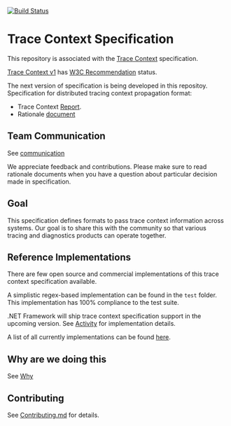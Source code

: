 [![Build
Status](https://img.shields.io/travis/w3c/trace-context/master.svg?label=validation%20service)](https://travis-ci.com/w3c/trace-context/)

# Trace Context Specification

This repository is associated with the [Trace
Context](https://www.w3.org/TR/trace-context/) specification.

[Trace Context v1](https://www.w3.org/TR/trace-context-1/) has [W3C Recommendation](https://www.w3.org/2019/Process-20190301/#rec-publication) status.

The next version of specification is being developed in this repositoy. Specification for distributed tracing context propagation format:

- Trace Context [Report](https://w3c.github.io/trace-context/).
- Rationale [document](http_header_format_rationale.md)

## Team Communication

See
[communication](https://github.com/w3c/distributed-tracing-wg#team-communication)

We appreciate feedback and contributions. Please make sure to read rationale
documents when you have a question about particular decision made in
specification.

## Goal

This specification defines formats to pass trace context information across
systems. Our goal is to share this with the community so that various tracing
and diagnostics products can operate together.

## Reference Implementations

There are few open source and commercial implementations of this trace context specification
available.

A simplistic regex-based implementation can be found in the `test` folder. This
implementation has 100% compliance to the test suite.

.NET Framework will ship trace context specification support in the upcoming
version. See
[Activity](https://github.com/dotnet/corefx/blob/master/src/System.Diagnostics.DiagnosticSource/src/System/Diagnostics/Activity.cs)
for implementation details.

A list of all currently implementations can be found [here](./implementations.md).

## Why are we doing this

See [Why](https://github.com/w3c/distributed-tracing-wg#why-are-we-doing-this)

## Contributing

See [Contributing.md](CONTRIBUTING.md) for details.
